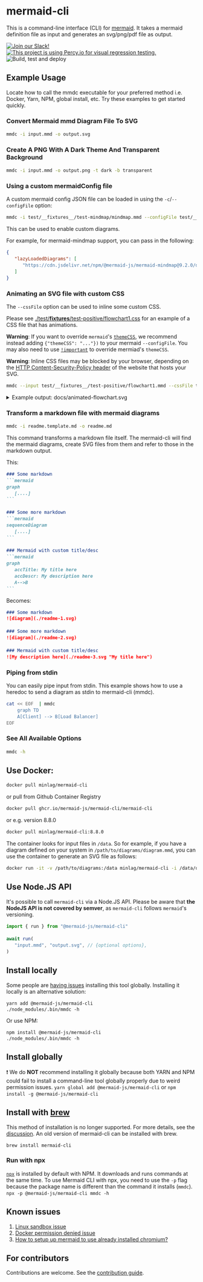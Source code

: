 # mermaid-cli

This is a command-line interface (CLI) for [mermaid](https://mermaid-js.github.io/). It takes a mermaid definition file as input and generates an svg/png/pdf file as output.

[![Join our Slack!](https://img.shields.io/static/v1?message=join%20chat&color=9cf&logo=slack&label=slack)](https://join.slack.com/t/mermaid-talk/shared_invite/enQtNzc4NDIyNzk4OTAyLWVhYjQxOTI2OTg4YmE1ZmJkY2Y4MTU3ODliYmIwOTY3NDJlYjA0YjIyZTdkMDMyZTUwOGI0NjEzYmEwODcwOTE) [![This project is using Percy.io for visual regression testing.](https://percy.io/static/images/percy-badge.svg)](https://percy.io/Mermaid/mermaid-cli) ![Build, test and deploy](https://github.com/mermaid-js/mermaid-cli/workflows/Build,%20test%20and%20deploy%20mermaid-cli%20Docker%20image/badge.svg)

## Example Usage

Locate how to call the mmdc executable for your preferred method i.e. Docker,
Yarn, NPM, global install, etc. Try these examples to get started quickly.

### Convert Mermaid mmd Diagram File To SVG

```sh
mmdc -i input.mmd -o output.svg
```

### Create A PNG With A Dark Theme And Transparent Background

```sh
mmdc -i input.mmd -o output.png -t dark -b transparent
```

### Using a custom mermaidConfig file

A custom mermaid config JSON file can be loaded in using the `-c`/`--configFile` option:

```sh
mmdc -i test/__fixtures__/test-mindmap/mindmap.mmd --configFile test/__fixtures__/test-mindmap/config.json -o mindmap.png
```

This can be used to enable custom diagrams.

For example, for mermaid-mindmap support, you can pass in the following:

```json
{
   "lazyLoadedDiagrams": [
      "https://cdn.jsdelivr.net/npm/@mermaid-js/mermaid-mindmap@9.2.0/dist/mermaid-mindmap-detector.esm.mjs"
   ]
}
```

### Animating an SVG file with custom CSS

The `--cssFile` option can be used to inline some custom CSS.

Please see [./test/__fixtures__/test-positive/flowchart1.css](test/__fixtures__/test-positive/flowchart1.css) for an example of a CSS file that has animations.

**Warning**: If you want to override `mermaid`'s [`themeCSS`](https://mermaid-js.github.io/mermaid/#/Setup?id=theme), we recommend instead adding `{"themeCSS": "..."})` to your mermaid `--configFile`. You may also need to use [`!important`](https://developer.mozilla.org/en-US/docs/Web/CSS/important) to override mermiad's `themeCSS`.

**Warning**: Inline CSS files may be blocked by your browser, depending on the [HTTP Content-Security-Policy header](https://developer.mozilla.org/en-US/docs/Web/HTTP/Headers/Content-Security-Policy) of the website that hosts your SVG.

```sh
mmdc --input test/__fixtures__/test-positive/flowchart1.mmd --cssFile test/__fixtures__/test-positive/flowchart1.css -o docs/animated-flowchart.svg
```

<details>
  <summary>Example output: docs/animated-flowchart.svg</summary>

  ![docs/animated-flowchart.svg](docs/animated-flowchart.svg)
</details>

### Transform a markdown file with mermaid diagrams

```sh
mmdc -i readme.template.md -o readme.md
```

This command transforms a markdown file itself. The mermaid-cli will find the mermaid diagrams, create SVG files from them and refer to those in the markdown output.

This:

~~~md
### Some markdown
```mermaid
graph
   [....]
```

### Some more markdown
```mermaid
sequenceDiagram
   [....]
```

### Mermaid with custom title/desc
```mermaid
graph
   accTitle: My title here
   accDescr: My description here
   A-->B
```
~~~

Becomes:

```md
### Some markdown
![diagram](./readme-1.svg)

### Some more markdown
![diagram](./readme-2.svg)

### Mermaid with custom title/desc
![My description here](./readme-3.svg "My title here")
```

### Piping from stdin

You can easily pipe input from stdin. This example shows how to use a heredoc to
send a diagram as stdin to mermaid-cli (mmdc).

```sh
cat << EOF  | mmdc
    graph TD
    A[Client] --> B[Load Balancer]
EOF
```

### See All Available Options

```sh
mmdc -h
```

## Use Docker:

```sh
docker pull minlag/mermaid-cli
```

or pull from Github Container Registry

```sh 
docker pull ghcr.io/mermaid-js/mermaid-cli/mermaid-cli
```

or e.g. version 8.8.0

```sh
docker pull minlag/mermaid-cli:8.8.0
```

The container looks for input files in `/data`. So for example, if you have a
diagram defined on your system in `/path/to/diagrams/diagram.mmd`, you can use
the container to generate an SVG file as follows:

```sh
docker run -it -v /path/to/diagrams:/data minlag/mermaid-cli -i /data/diagram.mmd
```

## Use Node.JS API

It's possible to call `mermaid-cli` via a Node.JS API.
Please be aware that **the NodeJS API is not covered by semver**, as `mermaid-cli` follows
`mermaid`'s versioning.

```js
import { run } from "@mermaid-js/mermaid-cli"

await run(
   "input.mmd", "output.svg", // {optional options},
)
```

## Install locally

Some people are [having issues](https://github.com/mermaidjs/mermaid.cli/issues/15)
installing this tool globally. Installing it locally is an alternative solution:

```
yarn add @mermaid-js/mermaid-cli
./node_modules/.bin/mmdc -h
```

Or use NPM:

```
npm install @mermaid-js/mermaid-cli
./node_modules/.bin/mmdc -h
```

## Install globally

❗️ We do **NOT** recommend installing it globally because both YARN and NPM
could fail to install a command-line tool globally properly due to weird
permission issues.
`yarn global add @mermaid-js/mermaid-cli` or `npm install -g @mermaid-js/mermaid-cli`

## Install with [brew](https://brew.sh)
This method of installation is no longer supported.
For more details, see the [discussion](https://github.com/mermaid-js/mermaid-cli/issues/288).
An old version of mermaid-cli can be installed with brew.
```
brew install mermaid-cli
```

### Run with npx

[`npx`](https://www.npmjs.com/package/npx) is installed by default with NPM. It
downloads and runs commands at the same time.  To use Mermaid CLI with npx, you
need to use the `-p` flag because the package name is different than the command
it installs (`mmdc`).  `npx -p @mermaid-js/mermaid-cli mmdc -h`

## Known issues

1. [Linux sandbox issue](docs/linux-sandbox-issue.md)
2. [Docker permission denied issue](docs/docker-permission-denied.md)
3. [How to setup up mermaid to use already installed chromium?](docs/already-installed-chromium.md)

## For contributors

Contributions are welcome. See the [contribution guide](CONTRIBUTING.md).

